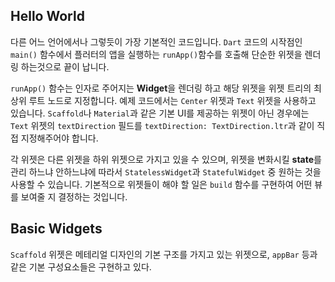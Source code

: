 ## Hello World

다른 어느 언어에서나 그렇듯이 가장 기본적인 코드입니다.
`Dart` 코드의 시작점인 `main()` 함수에서 플러터의 앱을 실행하는
`runApp()`함수를 호출해 단순한 위젯을 렌더링 하는것으로 끝이 납니다.

`runApp()` 함수는 인자로 주어지는 **Widget**을 렌더링 하고
해당 위젯을 위젯 트리의 최상위 루트 노드로 지정합니다.
예제 코드에서는 `Center` 위젯과 `Text` 위젯을 사용하고 있습니다.
`Scaffold`나 `Material`과 같은 기본 UI를 제공하는 위젯이 아닌 경우에는
`Text` 위젯의 `textDirection` 필드를
`textDirection: TextDirection.ltr`과 같이 직접 지정해주어야 합니다.

각 위젯은 다른 위젯을 하위 위젯으로 가지고 있을 수 있으며,
위젯을 변화시킬 **state**를 관리 하느냐 안하느냐에 따라서
`StatelessWidget`과 `StatefulWidget` 중 원하는 것을 사용할 수 있습니다.
기본적으로 위젯들이 해야 할 일은 `build` 함수를 구현하여
어떤 뷰를 보여줄 지 결정하는 것입니다.

## Basic Widgets

`Scaffold` 위젯은 메테리얼 디자인의 기본 구조를 가지고 있는 위젯으로,
`appBar` 등과 같은 기본 구성요소들은 구현하고 있다.